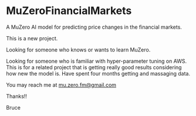 # MuZeroFinancialMarkets
A MuZero AI model for predicting price changes in the financial markets.

This is a new project.

Looking for someone who knows or wants to learn MuZero.

Looking for someone who is familiar with hyper-parameter tuning on AWS.  This is for a related project that is getting really good results considering how new the model is.  Have spent four months getting and massaging data.

You may reach me at mu.zero.fm@gmail.com

Thanks!!

Bruce

